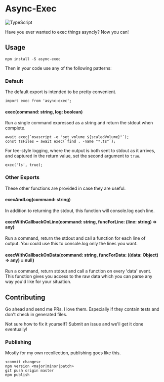 # Async-Exec

![TypeScript](https://badges.frapsoft.com/typescript/code/typescript.svg?v=101)

Have you ever wanted to exec things asyncly? Now you can!


## Usage

`npm install -S async-exec`

Then in your code use any of the following patterns:


### Default

The default export is intended to be pretty convenient.

    import exec from 'async-exec';


#### exec(command: string, log: boolean)

Run a single command expressed as a string and return the stdout when complete.

    await exec(`osascript -e "set volume ${scaledVolume}"`);
    const tsFiles = await exec(`find . -name "*.ts"`);

For tee-style logging, where the output is both sent to stdout as it arrives, and captured in the return value, set the second argument to `true`.

    exec('ls', true);


### Other Exports

These other functions are provided in case they are useful.


#### execAndLog(command: string)

In addition to returning the stdout, this function will console.log each line.


#### execWithCallbackOnLine(command: string, funcForLine: (line: string) => any)

Run a command, return the stdout and call a function for each line of output. You could use this to console.log only the lines you want.


#### execWithCallbackOnData(command: string, funcForData: ((data: Object) => any) = null)

Run a command, return stdout and call a function on every 'data' event. This function gives you access to the raw data which you can parse any way you'd like for your situation.


## Contributing

Go ahead and send me PRs. I love them. Especially if they contain tests and don't check in generated files.

Not sure how to fix it yourself? Submit an issue and we'll get it done eventually!


### Publishing

Mostly for my own recollection, publishing goes like this.

    <commit changes>
    npm version <major|minor|patch>
    git push origin master
    npm publish
